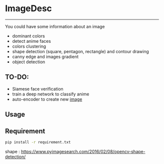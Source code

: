 # ImageDesc
-----------
You could have some information about an image 
* dominant colors 
* detect anime faces
* colors clustering
* shape detection (square, pentagon, rectangle) and contour drawing
* canny edge and images gradient 
* object detection
## TO-DO:
* Siamese face verification
* train a deep network to classify anime
* auto-encoder to create new <a href="https://www.youtube.com/watch?v=3-UDwk1U77s">image</a> 
 
## Usage
## Requirement 
```bash
pip install -r requirement.txt
```

shape : https://www.pyimagesearch.com/2016/02/08/opencv-shape-detection/
